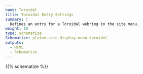 ```yaml
---
name: Toroidal
title: Toroidal Entry Settings
summary: |
  Defines an entry for a Toroidal webring in the site menu.
weight: 10
type: schematize
Schematize: platen.site.display.menu.toroidal
outputs:
  - HTML
  - Schematize
---
```


{{% schematize %}}
